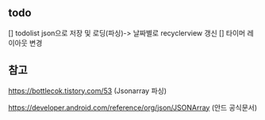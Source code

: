 ## todo
[] todolist json으로 저장 및 로딩(파싱)-> 날짜별로 recyclerview 갱신
[] 타이머 레이아웃 변경

## 참고 
https://bottlecok.tistory.com/53 (Jsonarray 파싱)

https://developer.android.com/reference/org/json/JSONArray (안드 공식문서)
